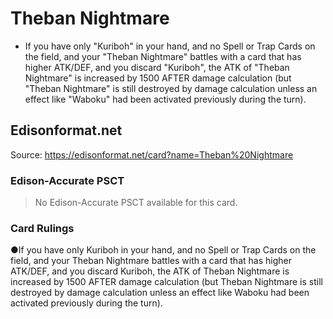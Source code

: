 # Theban Nightmare

*   If you have only "Kuriboh" in your hand, and no Spell or Trap Cards on the field, and your "Theban Nightmare" battles with a card that has higher ATK/DEF, and you discard "Kuriboh", the ATK of "Theban Nightmare" is increased by 1500 AFTER damage calculation (but "Theban Nightmare" is still destroyed by damage calculation unless an effect like "Waboku" had been activated previously during the turn).

## Edisonformat.net

Source: https://edisonformat.net/card?name=Theban%20Nightmare

### Edison-Accurate PSCT

> No Edison-Accurate PSCT available for this card.

### Card Rulings

●If you have only Kuriboh in your hand, and no Spell or Trap Cards on the field, and your Theban Nightmare battles with a card that has higher ATK/DEF, and you discard Kuriboh, the ATK of Theban Nightmare is increased by 1500 AFTER damage calculation (but Theban Nightmare is still destroyed by damage calculation unless an effect like Waboku had been activated previously during the turn).
            